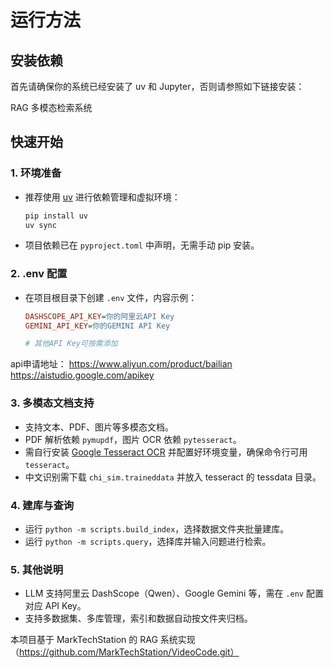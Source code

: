 # 运行方法

## 安装依赖

首先请确保你的系统已经安装了 uv 和 Jupyter，否则请参照如下链接安装：


RAG 多模态检索系统

## 快速开始

### 1. 环境准备

- 推荐使用 [uv](https://github.com/astral-sh/uv) 进行依赖管理和虚拟环境：
	```sh
	pip install uv
	uv sync
	```
- 项目依赖已在 `pyproject.toml` 中声明，无需手动 pip 安装。

### 2. .env 配置

- 在项目根目录下创建 `.env` 文件，内容示例：
	```ini
	DASHSCOPE_API_KEY=你的阿里云API Key
    GEMINI_API_KEY=你的GEMINI API Key

	# 其他API Key可按需添加
	```
api申请地址：
https://www.aliyun.com/product/bailian
https://aistudio.google.com/apikey

### 3. 多模态文档支持

- 支持文本、PDF、图片等多模态文档。
- PDF 解析依赖 `pymupdf`，图片 OCR 依赖 `pytesseract`。
- 需自行安装 [Google Tesseract OCR](https://github.com/tesseract-ocr/tesseract) 并配置好环境变量，确保命令行可用 `tesseract`。
- 中文识别需下载 `chi_sim.traineddata` 并放入 tesseract 的 tessdata 目录。

### 4. 建库与查询

- 运行 `python -m scripts.build_index`，选择数据文件夹批量建库。
- 运行 `python -m scripts.query`，选择库并输入问题进行检索。

### 5. 其他说明

- LLM 支持阿里云 DashScope（Qwen）、Google Gemini 等，需在 `.env` 配置对应 API Key。
- 支持多数据集、多库管理，索引和数据自动按文件夹归档。



本项目基于 MarkTechStation 的 RAG 系统实现（https://github.com/MarkTechStation/VideoCode.git）

